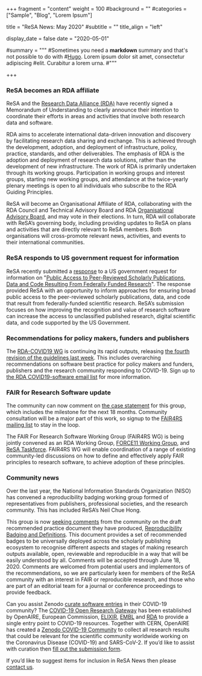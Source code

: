 +++
fragment = "content"
weight = 100
#background = ""
#categories = ["Sample", "Blog", "Lorem Ipsum"]

title = "ReSA News: May 2020"
#subtitle = ""
title_align = "left"

display_date = false
date = "2020-05-01"

#summary = """
#Sometimes you need a **markdown** summary and that's not possible to do with
#[Hugo](https://gohugo.io). Lorem ipsum dolor sit amet, consectetur adipiscing
#elit. Curabitur a lorem urna.
#"""

+++

### ReSA becomes an RDA affiliate

ReSA and the [Research Data Alliance (RDA)](https://www.rd-alliance.org/) have recently signed a Memorandum of Understanding to clearly announce their intention to coordinate their efforts in areas and activities that involve both research data and software.

RDA aims to accelerate international data-driven innovation and discovery by facilitating research data sharing and exchange. This is achieved through the development, adoption, and deployment of infrastructure, policy, practice, standards, and other deliverables. The emphasis of RDA is the adoption and deployment of research data solutions, rather than the development of new infrastructure. The work of RDA is primarily undertaken through its working groups. Participation in working groups and interest groups, starting new working groups, and attendance at the twice-yearly plenary meetings is open to all individuals who subscribe to the RDA Guiding Principles.

ReSA will become an Organisational Affiliate of RDA, collaborating with the RDA Council and Technical Advisory Board and RDA [Organisational Advisory Board](https://rd-alliance.org/about-rda/our-leadership/rda-organisational-advisory-board.html), and may vote in their elections. In turn, RDA will collaborate with ReSA’s governing body, including providing updates to ReSA on plans and activities that are directly relevant to ReSA members. Both organisations will cross-promote relevant news, activities, and events to their international communities.

### ReSA responds to US government request for information

ReSA recently submitted a [response](https://zenodo.org/record/3828148#.XsH-X8ZS-ql) to a US government request for information on "[Public Access to Peer-Reviewed Scholarly Publications, Data and Code Resulting From Federally Funded Research](https://www.federalregister.gov/documents/2020/03/31/2020-06622/request-for-information-public-access-to-peer-reviewed-scholarly-publications-data-and-code)". The response provided ReSA with an opportunity to inform approaches for ensuring broad public access to the peer-reviewed scholarly publications, data, and code that result from federally-funded scientific research. ReSA’s submission focuses on how improving the recognition and value of research software can increase the access to unclassified published research, digital scientific data, and code supported by the US Government.

### Recommendations for policy makers, funders and publishers

The [RDA-COVID19 WG](https://www.rd-alliance.org/groups/rda-covid19) is continuing its rapid outputs, releasing [the fourth revision of the guidelines last week](https://www.rd-alliance.org/group/rda-covid19-rda-covid19-omics-rda-covid19-epidemiology-rda-covid19-clinical-rda-covid19-0). This includes overarching recommendations on software best practice for policy makers and funders, publishers and the research community responding to COVID-19. Sign up to [the RDA COVID19-software email list](https://www.rd-alliance.org/groups/rda-covid19-software) for more information.

### FAIR for Research Software update

The community can now comment on [the case statement](https://www.rd-alliance.org/node/69317/case-statement) for this group, which includes the milestone for the next 18 months. Community consultation will be a major part of this work, so signup to the [FAIR4RS mailing list](https://www.rd-alliance.org/groups/fair-4-research-software-fair4rs-wg) to stay in the loop.

The FAIR For Research Software Working Group (FAIR4RS WG) is being jointly convened as an RDA Working Group, [FORCE11 Working Group](https://www.force11.org/), and [ReSA Taskforce](http://www.researchsoft.org/resa-taskforces-join-us/). FAIR4RS WG will enable coordination of a range of existing community-led discussions on how to define and effectively apply FAIR principles to research software, to achieve adoption of these principles.

### Community news

Over the last year, the National Information Standards Organization (NISO) has convened a reproducibility badging working group formed of representatives from publishers, professional societies, and the research community. This has included ReSA’s Neil Chue Hong.

This group is now [seeking comments](https://niso.org/niso-io/2020/05/announcing-nisos-draft-recommended-practice-reproducibility-badging-and-definitions) from the community on the draft recommended practice document they have produced, [Reproducibility Badging and Definitions](https://www.niso.org/standards-committees/reproducibility-badging). This document provides a set of recommended badges to be universally deployed across the scholarly publishing ecosystem to recognise different aspects and stages of making research outputs available, open, reviewable and reproducible in a way that will be easily understood by all. Comments will be accepted through June 18, 2020. Comments are welcomed from potential users and implementors of the recommendations, so we are particularly keen for members of the ReSA community with an interest in FAIR or reproducible research, and those who are part of an editorial team for a journal or conference proceedings to provide feedback.

Can you assist Zenodo [curate software entries](https://www.openaire.eu/zenodo-covid-19-community) in their COVID-19 community? The [COVID-19 Open Research Gateway](https://www.openaire.eu/openaire-activities-for-covid-19) has been established by OpenAIRE, European Commission, [ELIXIR](https://elixir-europe.org/news/covid-19-support), [EMBL](https://www.embl.org/news/science/embl-ebi-leads-international-collaboration-to-share-covid-19-research-data/) and [RDA](https://www.rd-alliance.org/groups/rda-covid19) to provide a single entry point to COVID-19 resources. Together with CERN, OpenAIRE has created a [Zenodo COVID-19 Community](https://www.openaire.eu/zenodo-covid-19-community) to collect all research results that could be relevant for the scientific community worldwide working on the Coronavirus Disease (COVID-19) and SARS-CoV-2. If you’d like to assist with curation then [fill out the submission form](https://www.openaire.eu/zenodo-covid-19-community).

If you’d like to suggest items for inclusion in ReSA News then please [contact us](/contact).